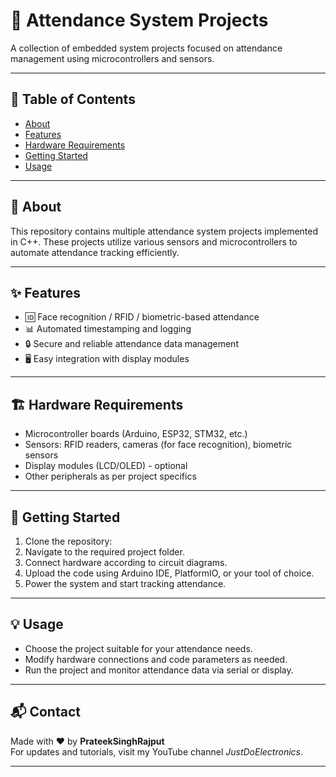 # 🚀 Attendance System Projects

A collection of embedded system projects focused on attendance management using microcontrollers and sensors.

---

## 📝 Table of Contents

- [About](#about)
- [Features](#features)
- [Hardware Requirements](#hardware-requirements)
- [Getting Started](#getting-started)
- [Usage](#usage)

---

## 📖 About

This repository contains multiple attendance system projects implemented in C++. These projects utilize various sensors and microcontrollers to automate attendance tracking efficiently.

---

## ✨ Features

- 🆔 Face recognition / RFID / biometric-based attendance
- 📊 Automated timestamping and logging
- 🔒 Secure and reliable attendance data management
- 🖥️ Easy integration with display modules

---

## 🏗️ Hardware Requirements

- Microcontroller boards (Arduino, ESP32, STM32, etc.)
- Sensors: RFID readers, cameras (for face recognition), biometric sensors
- Display modules (LCD/OLED) - optional
- Other peripherals as per project specifics

---

## 🚀 Getting Started

1. Clone the repository:
2. Navigate to the required project folder.
3. Connect hardware according to circuit diagrams.
4. Upload the code using Arduino IDE, PlatformIO, or your tool of choice.
5. Power the system and start tracking attendance.

---

## 💡 Usage

- Choose the project suitable for your attendance needs.
- Modify hardware connections and code parameters as needed.
- Run the project and monitor attendance data via serial or display.

---

## 📬 Contact

Made with ❤️ by **PrateekSinghRajput**  
For updates and tutorials, visit my YouTube channel *JustDoElectronics*.

---


